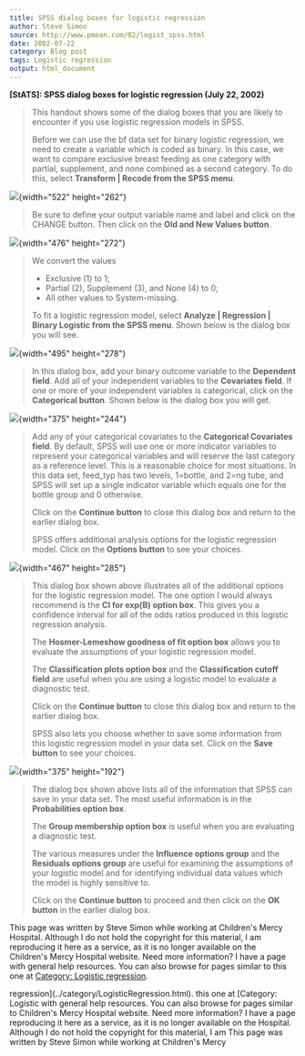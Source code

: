 ```yaml
---
title: SPSS dialog boxes for logistic regression
author: Steve Simon
source: http://www.pmean.com/02/logist_spss.html
date: 2002-07-22
category: Blog post
tags: Logistic regression
output: html_document
---
```

****[StATS]:** SPSS dialog boxes for logistic
regression (July 22, 2002)**

> This handout shows some of the dialog boxes that you are likely to
> encounter if you use logistic regression models in SPSS.
>
> Before we can use the bf data set for binary logistic regression, we
> need to create a variable which is coded as binary. In this case, we
> want to compare exclusive breast feeding as one category with partial,
> supplement, and none combined as a second category. To do this, select
> **Transform \| Recode from the SPSS menu**.

![](../01/images/logist1.gif){width="522" height="262"}

> Be sure to define your output variable name and label and click on the
> CHANGE button. Then click on the **Old and New Values button**.

![](../01/images/logist2.gif){width="476" height="272"}

> We convert the values
>
> -   Exclusive (1) to 1;
> -   Partial (2), Supplement (3), and None (4) to 0;
> -   All other values to System-missing.
>
> To fit a logistic regression model, select **Analyze \| Regression \|
> Binary Logistic from the SPSS menu**. Shown below is the dialog box
> you will see.

![](../01/images/logist3.gif){width="495" height="278"}

> In this dialog box, add your binary outcome variable to the
> **Dependent field**. Add all of your independent variables to the
> **Covariates field**. If one or more of your independent variables is
> categorical, click on the **Categorical button**. Shown below is the
> dialog box you will get.

![](../01/images/logist4.gif){width="375" height="244"}

> Add any of your categorical covariates to the **Categorical Covariates
> field**. By default, SPSS will use one or more indicator variables to
> represent your categorical variables and will reserve the last
> category as a reference level. This is a reasonable choice for most
> situations. In this data set, feed\_typ has two levels, 1=bottle, and
> 2=ng tube, and SPSS will set up a single indicator variable which
> equals one for the bottle group and 0 otherwise.
>
> Click on the **Continue button** to close this dialog box and return
> to the earlier dialog box.
>
> SPSS offers additional analysis options for the logistic regression
> model. Click on the **Options button** to see your choices.

![](../01/images/logist5.gif){width="467" height="285"}

> This dialog box shown above illustrates all of the additional options
> for the logistic regression model. The one option I would always
> recommend is the **CI for exp(B) option box**. This gives you a
> confidence interval for all of the odds ratios produced in this
> logistic regression analysis.
>
> The **Hosmer-Lemeshow goodness of fit option box** allows you to
> evaluate the assumptions of your logistic regression model.
>
> The **Classification plots option box** and the **Classification
> cutoff field** are useful when you are using a logistic model to
> evaluate a diagnostic test.
>
> Click on the **Continue button** to close this dialog box and return
> to the earlier dialog box.
>
> SPSS also lets you choose whether to save some information from this
> logistic regression model in your data set. Click on the **Save
> button** to see your choices.

![](../01/images/logist6.gif){width="375" height="192"}

> The dialog box shown above lists all of the information that SPSS can
> save in your data set. The most useful information is in the
> **Probabilities option box**.
>
> The **Group membership option box** is useful when you are evaluating
> a diagnostic test.
>
> The various measures under the **Influence options group** and the
> **Residuals options group** are useful for examining the assumptions
> of your logistic model and for identifying individual data values
> which the model is highly sensitive to.
>
> Click on the **Continue button** to proceed and then click on the **OK
> button** in the earlier dialog box.

This page was written by Steve Simon while working at Children\'s Mercy
Hospital. Although I do not hold the copyright for this material, I am
reproducing it here as a service, as it is no longer available on the
Children\'s Mercy Hospital website. Need more information? I have a page
with general help resources. You can also browse for pages similar to
this one at [Category: Logistic
regression](../category/LogisticRegression.html).
<!---More--->
regression](../category/LogisticRegression.html).
this one at [Category: Logistic
with general help resources. You can also browse for pages similar to
Children\'s Mercy Hospital website. Need more information? I have a page
reproducing it here as a service, as it is no longer available on the
Hospital. Although I do not hold the copyright for this material, I am
This page was written by Steve Simon while working at Children\'s Mercy

<!---Do not use
****[StATS]:** SPSS dialog boxes for logistic
This page was written by Steve Simon while working at Children\'s Mercy
Hospital. Although I do not hold the copyright for this material, I am
reproducing it here as a service, as it is no longer available on the
Children\'s Mercy Hospital website. Need more information? I have a page
with general help resources. You can also browse for pages similar to
this one at [Category: Logistic
regression](../category/LogisticRegression.html).
--->

